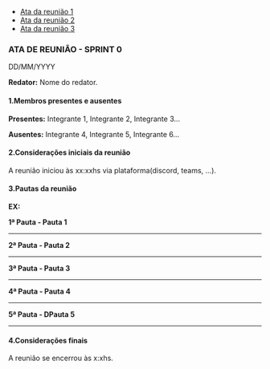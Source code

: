 
- [Ata da reunião 1](ata-reuniao1.md)
- [Ata da reunião 2](ata-reuniao2.md)
- [Ata da reunião 3](ata-reuniao3.md)

### ATA DE REUNIÃO - SPRINT 0
DD/MM/YYYY

**Redator:** Nome do redator.

#### 1.Membros presentes e ausentes

**Presentes:** Integrante 1, Integrante 2, Integrante 3...

**Ausentes:** Integrante 4, Integrante 5, Integrante 6...

#### 2.Considerações iniciais da reunião

A reunião iniciou às xx:xxhs via plataforma(discord, teams, ...).

#### 3.Pautas da reunião

**EX:**

**1ª Pauta -  Pauta 1**

***

**2ª Pauta - Pauta 2**

***

**3ª Pauta - Pauta 3**

***

**4ª Pauta - Pauta 4**

***

**5ª Pauta - DPauta 5**

***

#### 4.Considerações finais

A reunião se encerrou às x:xhs.